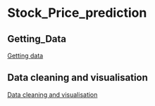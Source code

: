 # Stock_Price_prediction



## Getting_Data


[Getting data](Getting_Data.ipynb)

## Data cleaning and visualisation

[Data cleaning and visualisation](Data_Cleaning_and_Visualization.ipynb)
